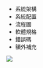 - 系統架構
- 系統配置
- 流程圖
- 軟體規格
- 錯誤碼
- 額外補充

![](https://gd42946182.com/static/media/S__49258796.05d8ce03d0cbffb681de.jpg)
